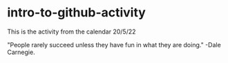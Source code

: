 # intro-to-github-activity
This is the activity from the calendar 20/5/22

"People rarely succeed unless they have fun in what they are doing."
-Dale Carnegie.
